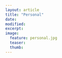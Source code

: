 ```yaml
---
layout: article
title: "Personal"
date: 
modified:
excerpt:
image:
  feature: personal.jpg
  teaser:
  thumb:
---
```


